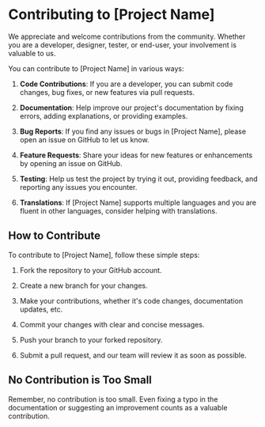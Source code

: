 # Contributing to [Project Name]

We appreciate and welcome contributions from the community. Whether you are a developer, designer, tester, or end-user, your involvement is valuable to us.

You can contribute to [Project Name] in various ways:

1. **Code Contributions**: If you are a developer, you can submit code changes, bug fixes, or new features via pull requests.

2. **Documentation**: Help improve our project's documentation by fixing errors, adding explanations, or providing examples.

3. **Bug Reports**: If you find any issues or bugs in [Project Name], please open an issue on GitHub to let us know.

4. **Feature Requests**: Share your ideas for new features or enhancements by opening an issue on GitHub.

5. **Testing**: Help us test the project by trying it out, providing feedback, and reporting any issues you encounter.

6. **Translations**: If [Project Name] supports multiple languages and you are fluent in other languages, consider helping with translations.

## How to Contribute

To contribute to [Project Name], follow these simple steps:

1. Fork the repository to your GitHub account.

2. Create a new branch for your changes.

3. Make your contributions, whether it's code changes, documentation updates, etc.

4. Commit your changes with clear and concise messages.

5. Push your branch to your forked repository.

6. Submit a pull request, and our team will review it as soon as possible.

## No Contribution is Too Small

Remember, no contribution is too small. Even fixing a typo in the documentation or suggesting an improvement counts as a valuable contribution.
